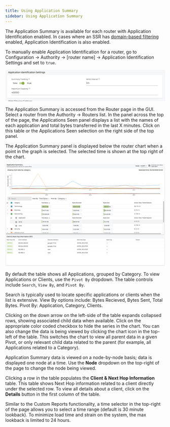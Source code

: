 ```yaml
---
title: Using Application Summary
sidebar: Using Application Summary
---
```

The Application Summary is available for each router with Application Identification enabled. In cases where an SSR has [domain-based filtering](config_domain-based_web_filtering.md) enabled, Application Identification is also enabled. 

To manually enable Application Identification for a router, go to Configuration -> Authority -> [router name] -> Application Identification Settings and set to `true`.

![Application ID Summary Enabled](/img/app_summary_enabled.png)

The Application Summary is accessed from the Router page in the GUI. Select a router from the Authority -> Routers list. In the panel across the top of the page, the Applications Seen panel displays a list with the names of each application and total bytes transferred in the last X minutes. Click on this table or the Applications Seen selection on the right side of the top panel.

The Application Summary panel is displayed below the router chart when a point in the graph is selected. The selected time is shown at the top right of the chart.

![Application Summary](/img/app_summary.png)

By default the table shows all Applications, grouped by Category. To view Applications or Clients, use the `Pivot By` dropdown. The table controls include `Search`, `View By`, and `Pivot By`. 

Search is typically used to locate specific applications or clients when the list is extensive. 
View By options include: Bytes Recieved, Bytes Sent, Total Bytes.
Pivot By: Application, Category, Clients.

Clicking on the down arrow on the left-side of the table expands collapsed rows, showing associated child data when available. Click on the appropriate color coded checkbox to hide the series in the chart. You can also change the data is being viewed by clicking the chart icon in the top-left of the table. This switches the chart to view all parent data in a given Pivot, or only relevant child data related to the parent (for example, all Applications related to a Category).

Application Summary data is viewed on a node-by-node basis; data is displayed one node at a time. Use the **Node** dropdown on the top-right of the page to change the node being viewed. 

Clicking a row in the table populates the **Client & Next Hop Information** table. This table shows Next Hop information related to a client directly under the selected row. To view all details about a client, click on the **Details** button in the first column of the table. 

Similar to the Custom Reports functionality, a time selector in the top-right of the page  allows you to select a time range (default is 30 minute lookback). To minimize load time and strain on the system, the max lookback is limited to 24 hours.

